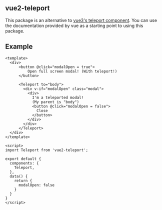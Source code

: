 vue2-teleport
-------------

This package is an alternative to [vue3's teleport component][oc-teleport]. You can use the documentation provided by vue as a starting point to using this package.

## Example

```
<template>
  <div>
      <button @click="modalOpen = true">
          Open full screen modal! (With teleport!)
      </button>
    
      <Teleport to="body">
        <div v-if="modalOpen" class="modal">
          <div>
            I'm a teleported modal! 
            (My parent is "body")
            <button @click="modalOpen = false">
              Close
            </button>
          </div>
        </div>
      </Teleport>
  </div>
</template>

<script>
import Teleport from 'vue2-teleport';

export default {
  components: {
    Teleport,
  },
  data() {
    return { 
      modalOpen: false
    }
  }
}
</script>
```

[oc-teleport]: https://vuejs.org/guide/built-ins/teleport.html
